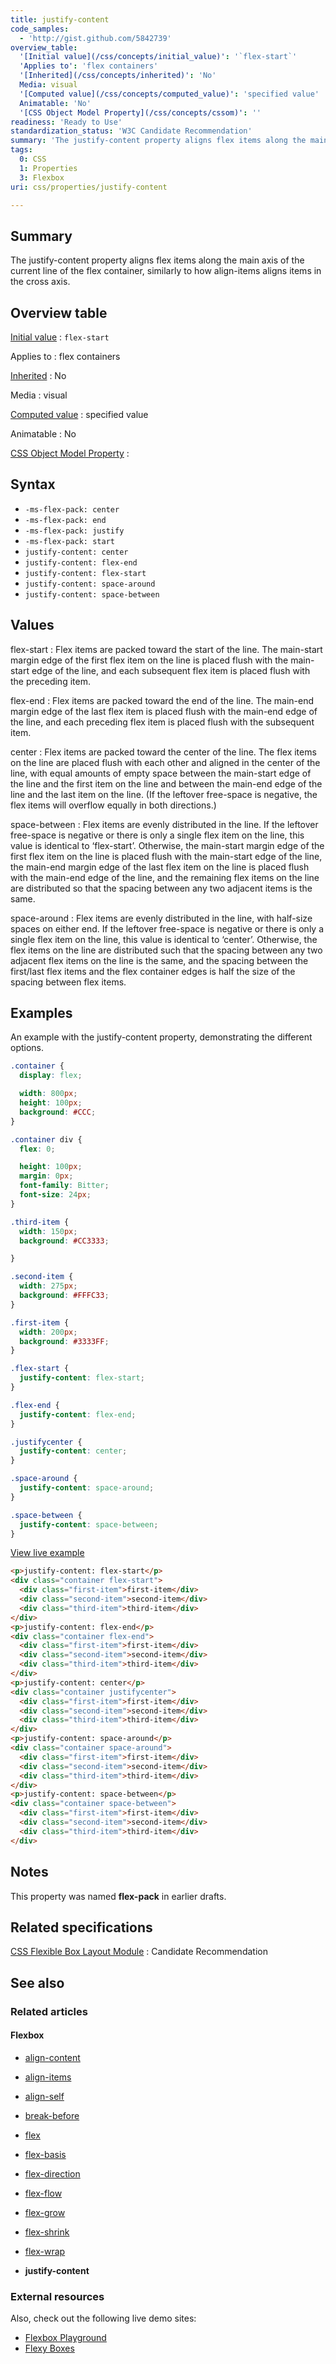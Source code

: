 ```yaml
---
title: justify-content
code_samples:
  - 'http://gist.github.com/5842739'
overview_table:
  '[Initial value](/css/concepts/initial_value)': '`flex-start`'
  'Applies to': 'flex containers'
  '[Inherited](/css/concepts/inherited)': 'No'
  Media: visual
  '[Computed value](/css/concepts/computed_value)': 'specified value'
  Animatable: 'No'
  '[CSS Object Model Property](/css/concepts/cssom)': ''
readiness: 'Ready to Use'
standardization_status: 'W3C Candidate Recommendation'
summary: 'The justify-content property aligns flex items along the main axis of the current line of the flex container, similarly to how align-items aligns items in the cross axis.'
tags:
  0: CSS
  1: Properties
  3: Flexbox
uri: css/properties/justify-content

---
```

## <span>Summary</span>

The justify-content property aligns flex items along the main axis of the current line of the flex container, similarly to how align-items aligns items in the cross axis.

## <span>Overview table</span>

[Initial value](/css/concepts/initial_value)
:   `flex-start`

Applies to
:   flex containers

[Inherited](/css/concepts/inherited)
:   No

Media
:   visual

[Computed value](/css/concepts/computed_value)
:   specified value

Animatable
:   No

[CSS Object Model Property](/css/concepts/cssom)
:

## <span>Syntax</span>

-   `-ms-flex-pack: center`
-   `-ms-flex-pack: end`
-   `-ms-flex-pack: justify`
-   `-ms-flex-pack: start`
-   `justify-content: center`
-   `justify-content: flex-end`
-   `justify-content: flex-start`
-   `justify-content: space-around`
-   `justify-content: space-between`

## <span>Values</span>

flex-start
:   Flex items are packed toward the start of the line. The main-start margin edge of the first flex item on the line is placed flush with the main-start edge of the line, and each subsequent flex item is placed flush with the preceding item.

flex-end
:   Flex items are packed toward the end of the line. The main-end margin edge of the last flex item is placed flush with the main-end edge of the line, and each preceding flex item is placed flush with the subsequent item.

center
:   Flex items are packed toward the center of the line. The flex items on the line are placed flush with each other and aligned in the center of the line, with equal amounts of empty space between the main-start edge of the line and the first item on the line and between the main-end edge of the line and the last item on the line. (If the leftover free-space is negative, the flex items will overflow equally in both directions.)

space-between
:   Flex items are evenly distributed in the line. If the leftover free-space is negative or there is only a single flex item on the line, this value is identical to ‘flex-start’. Otherwise, the main-start margin edge of the first flex item on the line is placed flush with the main-start edge of the line, the main-end margin edge of the last flex item on the line is placed flush with the main-end edge of the line, and the remaining flex items on the line are distributed so that the spacing between any two adjacent items is the same.

space-around
:   Flex items are evenly distributed in the line, with half-size spaces on either end. If the leftover free-space is negative or there is only a single flex item on the line, this value is identical to ‘center’. Otherwise, the flex items on the line are distributed such that the spacing between any two adjacent flex items on the line is the same, and the spacing between the first/last flex items and the flex container edges is half the size of the spacing between flex items.

## <span>Examples</span>

An example with the justify-content property, demonstrating the different options.

``` css
.container {
  display: flex;

  width: 800px;
  height: 100px;
  background: #CCC;
}

.container div {
  flex: 0;

  height: 100px;
  margin: 0px;
  font-family: Bitter;
  font-size: 24px;
}

.third-item {
  width: 150px;
  background: #CC3333;

}

.second-item {
  width: 275px;
  background: #FFFC33;
}

.first-item {
  width: 200px;
  background: #3333FF;
}

.flex-start {
  justify-content: flex-start;
}

.flex-end {
  justify-content: flex-end;
}

.justifycenter {
  justify-content: center;
}

.space-around {
  justify-content: space-around;
}

.space-between {
  justify-content: space-between;
}
```

[View live example](http://code.webplatform.org/gist/5842739)

``` html
<p>justify-content: flex-start</p>
<div class="container flex-start">
  <div class="first-item">first-item</div>
  <div class="second-item">second-item</div>
  <div class="third-item">third-item</div>
</div>
<p>justify-content: flex-end</p>
<div class="container flex-end">
  <div class="first-item">first-item</div>
  <div class="second-item">second-item</div>
  <div class="third-item">third-item</div>
</div>
<p>justify-content: center</p>
<div class="container justifycenter">
  <div class="first-item">first-item</div>
  <div class="second-item">second-item</div>
  <div class="third-item">third-item</div>
</div>
<p>justify-content: space-around</p>
<div class="container space-around">
  <div class="first-item">first-item</div>
  <div class="second-item">second-item</div>
  <div class="third-item">third-item</div>
</div>
<p>justify-content: space-between</p>
<div class="container space-between">
  <div class="first-item">first-item</div>
  <div class="second-item">second-item</div>
  <div class="third-item">third-item</div>
</div>
```

## <span>Notes</span>

This property was named **flex-pack** in earlier drafts.

## <span>Related specifications</span>

[CSS Flexible Box Layout Module](http://dev.w3.org/csswg/css-flexbox/#justify-content-property)
:   Candidate Recommendation

## <span>See also</span>

### <span>Related articles</span>

#### <span>Flexbox</span>

-   [align-content](/css/properties/align-content)

-   [align-items](/css/properties/align-items)

-   [align-self](/css/properties/align-self)

-   [break-before](/css/properties/break-before)

-   [flex](/css/properties/flex)

-   [flex-basis](/css/properties/flex-basis)

-   [flex-direction](/css/properties/flex-direction)

-   [flex-flow](/css/properties/flex-flow)

-   [flex-grow](/css/properties/flex-grow)

-   [flex-shrink](/css/properties/flex-shrink)

-   [flex-wrap](/css/properties/flex-wrap)

-   **justify-content**

### <span>External resources</span>

Also, check out the following live demo sites:

-   [Flexbox Playground](http://demo.agektmr.com/flexbox/)
-   [Flexy Boxes](http://the-echoplex.net/flexyboxes)
